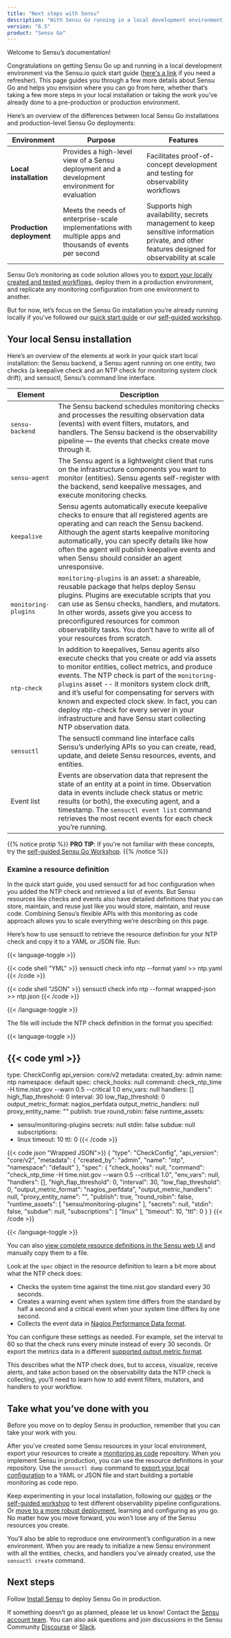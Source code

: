 ```yaml
---
title: "Next steps with Sensu"
description: "With Sensu Go running in a local development environment, read this page to envision where you can go from here. Take a few more steps in your local installation, take the work you’ve already done to a pre-production or production environment, or learn more in our Sensu Go workshop."
version: "6.5"
product: "Sensu Go"
---
```


Welcome to Sensu’s documentation!

Congratulations on getting Sensu Go up and running in a local development environment via the Sensu.io quick start guide ([here's a link][1] if you need a refresher).
This page guides you through a few more details about Sensu Go and helps you envision where you can go from here, whether that’s taking a few more steps in your local installation or taking the work you’ve already done to a pre-production or production environment.

Here’s an overview of the differences between local Sensu Go installations and production-level Sensu Go deployments:

Environment | Purpose | Features
----------- | ------- | --------
**Local installation** | Provides a high-level view of a Sensu deployment and a development environment for evaluation | Facilitates proof-of-concept development and testing for observability workflows
**Production deployment** | Meets the needs of enterprise-scale implementations with multiple apps and thousands of events per second | Supports high availability, secrets management to keep sensitive information private, and other features designed for observability at scale

Sensu Go’s monitoring as code solution allows you to [export your locally created and tested workflows][2], deploy them in a production environment, and replicate any monitoring configuration from one environment to another.

But for now, let’s focus on the Sensu Go installation you’re already running locally if you've followed our [quick start guide][1] or our [self-guided workshop][3].

## Your local Sensu installation

Here’s an overview of the elements at work in your quick start local installation: the Sensu backend, a Sensu agent running on one entity, two checks (a keepalive check and an NTP check for monitoring system clock drift), and sensuctl, Sensu’s command line interface.

Element | Description
------- | -----------
`sensu-backend` | The Sensu backend schedules monitoring checks and processes the resulting observation data (events) with event filters, mutators, and handlers. The Sensu backend is the observability pipeline &mdash; the events that checks create move through it.
`sensu-agent` | The Sensu agent is a lightweight client that runs on the infrastructure components you want to monitor (entities). Sensu agents self-register with the backend, send keepalive messages, and execute monitoring checks.
`keepalive` | Sensu agents automatically execute keepalive checks to ensure that all registered agents are operating and can reach the Sensu backend. Although the agent starts keepalive monitoring automatically, you can specify details like how often the agent will publish keepalive events and when Sensu should consider an agent unresponsive. 
`monitoring-plugins` | `monitoring-plugins` is an asset: a shareable, reusable package that helps deploy Sensu plugins. Plugins are executable scripts that you can use as Sensu checks, handlers, and mutators. In other words, assets give you access to preconfigured resources for common observability tasks. You don’t have to write all of your resources from scratch.
`ntp-check` | In addition to keepalives, Sensu agents also execute checks that you create or add via assets to monitor entities, collect metrics, and produce events. The NTP check is part of the `monitoring-plugins` asset -- it monitors system clock drift, and it’s useful for compensating for servers with known and expected clock skew. In fact, you can deploy ntp-check for every server in your infrastructure and have Sensu start collecting NTP observation data.
`sensuctl` | The sensuctl command line interface calls Sensu’s underlying APIs so you can create, read, update, and delete Sensu resources, events, and entities.
Event list | Events are observation data that represent the state of an entity at a point in time. Observation data in events include check status or metric results (or both), the executing agent, and a timestamp. The `sensuctl event list` command retrieves the most recent events for each check you’re running.

{{% notice protip %}}
**PRO TIP**: If you're not familiar with these concepts, try the [self-guided Sensu Go Workshop](https://sensu.io/resources?type=workshop).
{{% /notice %}}

### Examine a resource definition

In the quick start guide, you used sensuctl for ad hoc configuration when you added the NTP check and retrieved a list of events.
But Sensu resources like checks and events also have detailed definitions that you can store, maintain, and reuse just like you would store, maintain, and reuse code.
Combining Sensu’s flexible APIs with this monitoring as code approach allows you to scale everything we’re describing on this page.

Here’s how to use sensuctl to retrieve the resource definition for your NTP check and copy it to a YAML or JSON file.
Run:

{{< language-toggle >}}

{{< code shell "YML" >}}
sensuctl check info ntp --format yaml >> ntp.yaml
{{< /code >}}

{{< code shell "JSON" >}}
sensuctl check info ntp --format wrapped-json >> ntp.json
{{< /code >}}

{{< /language-toggle >}}

The file will include the NTP check definition in the format you specified:

{{< language-toggle >}}

{{< code yml >}}
---
type: CheckConfig
api_version: core/v2
metadata:
  created_by: admin
  name: ntp
  namespace: default
spec:
  check_hooks: null
  command: check_ntp_time -H time.nist.gov --warn 0.5 --critical 1.0
  env_vars: null
  handlers: []
  high_flap_threshold: 0
  interval: 30
  low_flap_threshold: 0
  output_metric_format: nagios_perfdata
  output_metric_handlers: null
  proxy_entity_name: ""
  publish: true
  round_robin: false
  runtime_assets:
  - sensu/monitoring-plugins
  secrets: null
  stdin: false
  subdue: null
  subscriptions:
  - linux
  timeout: 10
  ttl: 0
{{< /code >}}

{{< code json "Wrapped JSON">}}
{
  "type": "CheckConfig",
  "api_version": "core/v2",
  "metadata": {
    "created_by": "admin",
    "name": "ntp",
    "namespace": "default"
  },
  "spec": {
    "check_hooks": null,
    "command": "check_ntp_time -H time.nist.gov --warn 0.5 --critical 1.0",
    "env_vars": null,
    "handlers": [],
    "high_flap_threshold": 0,
    "interval": 30,
    "low_flap_threshold": 0,
    "output_metric_format": "nagios_perfdata",
    "output_metric_handlers": null,
    "proxy_entity_name": "",
    "publish": true,
    "round_robin": false,
    "runtime_assets": [
      "sensu/monitoring-plugins"
    ],
    "secrets": null,
    "stdin": false,
    "subdue": null,
    "subscriptions": [
      "linux"
    ],
    "timeout": 10,
    "ttl": 0
  }
}
{{< /code >}}

{{< /language-toggle >}}

You can also [view complete resource definitions in the Sensu web UI][14] and manually copy them to a file.

Look at the `spec` object in the resource definition to learn a bit more about what the NTP check does:

- Checks the system time against the time.nist.gov standard every 30 seconds.
- Creates a warning event when system time differs from the standard by half a second and a critical event when your system time differs by one second.
- Collects the event data in [Nagios Performance Data format][4].

You can configure these settings as needed.
For example, set the interval to 60 so that the check runs every minute instead of every 30 seconds.
Or export the metrics data in a different [supported output metric format][5].

This describes what the NTP check does, but to access, visualize, receive alerts, and take action based on the observability data the NTP check is collecting, you’ll need to learn how to add event filters, mutators, and handlers to your workflow.

## Take what you’ve done with you

Before you move on to deploy Sensu in production, remember that you can take your work with you.

After you’ve created some Sensu resources in your local environment, export your resources to create a [monitoring as code][6] repository.
When you implement Sensu in production, you can use the resource definitions in your repository.
Use the `sensuctl dump` command to [export your local configuration][7] to a YAML or JSON file and start building a portable monitoring as code repo.

Keep experimenting in your local installation, following our [guides][8] or the [self-guided workshop][3] to test different observability pipeline configurations.
Or [move to a more robust deployment][9], learning and configuring as you go.
No matter how you move forward, you won’t lose any of the Sensu resources you create.

You’ll also be able to reproduce one environment’s configuration in a new environment.
When you are ready to initialize a new Sensu environment with all the entities, checks, and handlers you’ve already created, use the `sensuctl create` command.

## Next steps

Follow [Install Sensu][9] to deploy Sensu Go in production.

If something doesn’t go as planned, please let us know!
Contact the [Sensu account team][11].
You can also ask questions and join discussions in the Sensu Community [Discourse][12] or [Slack][13].


[1]: https://sensu.io/get-started
[2]: #take-what-youve-done-with-you
[3]: https://github.com/sensu/sensu-go-workshop
[4]: https://assets.nagios.com/downloads/nagioscore/docs/nagioscore/3/en/perfdata.html
[5]: ../observability-pipeline/observe-schedule/metrics/#supported-output-metric-formats
[6]: ../operations/monitoring-as-code/
[7]: ../operations/monitoring-as-code/#export-existing-resources 
[8]: ../guides/
[9]: ../operations/deploy-sensu/install-sensu/
[10]: ../operations/deploy-sensu/deployment-architecture/
[11]: https://sensu.io/contact
[12]: https://discourse.sensu.io
[13]: https://sensucommunity.slack.com
[14]: ../web-ui/view-manage-resources/#view-resource-data
